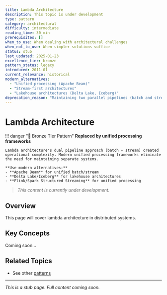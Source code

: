 ```yaml
---
title: Lambda Architecture
description: This topic is under development
type: pattern
category: architectural
difficulty: intermediate
reading_time: 30 min
prerequisites: []
when_to_use: When dealing with architectural challenges
when_not_to_use: When simpler solutions suffice
status: stub
last_updated: 2025-01-23
excellence_tier: bronze
pattern_status: legacy
introduced: 2011-01
current_relevance: historical
modern_alternatives:
  - "Unified processing (Apache Beam)"
  - "Stream-first architectures"
  - "Lakehouse architectures (Delta Lake, Iceberg)"
deprecation_reason: "Maintaining two parallel pipelines (batch and stream) proved too complex; modern frameworks unify batch and stream processing"
---
```



# Lambda Architecture

!!! danger "🥉 Bronze Tier Pattern"
    **Replaced by unified processing frameworks**
    
    Lambda architecture's dual pipeline approach (batch + stream) created operational complexity. Modern unified processing frameworks eliminate the need for maintaining separate systems.
    
    **Use modern alternatives:**
    - **Apache Beam** for unified batch/stream
    - **Delta Lake/Iceberg** for lakehouse architectures
    - **Flink/Spark Structured Streaming** for unified processing

> *This content is currently under development.*

## Overview

This page will cover lambda architecture in distributed systems.

## Key Concepts

Coming soon...

## Related Topics

- See other [patterns](index.md)

---

*This is a stub page. Full content coming soon.*